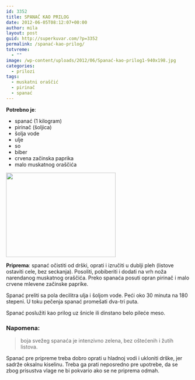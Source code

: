 ```yaml
---
id: 3352
title: SPANAĆ KAO PRILOG
date: 2012-06-05T08:12:07+00:00
author: mila
layout: post
guid: http://superkuvar.com/?p=3352
permalink: /spanać-kao-prilog/
totvreme:
  - ""
image: /wp-content/uploads/2012/06/Spanać-kao-prilog1-940x198.jpg
categories:
  - prilozi
tags:
  - muskatni oraščić
  - pirinač
  - spanać
---
```

**Potrebno je**:

  * spanać (1 kilogram)
  * pirinač (šoljica)
  * šolja vode
  * ulje
  * so
  * biber
  * crvena začinska paprika
  * malo muskatnog oraščića

<img class="alignnone size-medium wp-image-3355" title="Spanać kao prilog" src="/wp-content/uploads/2012/06/Spanać-kao-prilog1-e1338807523650-300x231.jpg" alt="" width="300" height="231" /> 

**Priprema**: spanać očistiti od drški, oprati i izručiti u dublji pleh (listove ostaviti cele, bez seckanja). Posoliti, pobiberiti i dodati na vrh noža narendanog muskatnog oraščića. Preko spanaća posuti opran pirinač i malo crvene mlevene začinske paprike.

Spanać preliti sa pola decilitra ulja i šoljom vode. Peći oko 30 minuta na 180 stepeni. U toku pečenja spanać promešati dva-tri puta.

Spanać poslužiti kao prilog uz šnicle ili dinstano belo pileće meso.

### Napomena:
> boja svežeg spanaća je intenzivno zelena, bez oštećenih i žutih listova.

Spanać pre pripreme treba dobro oprati u hladnoj vodi i ukloniti drške, jer sadrže oksalnu kiselinu. Treba ga prati neposredno pre upotrebe, da se zbog prisustva vlage ne bi pokvario ako se ne priprema odmah.